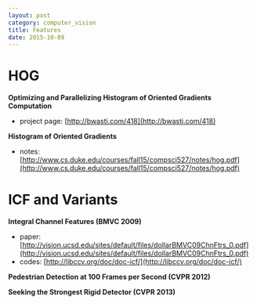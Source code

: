 ```yaml
---
layout: post
category: computer_vision
title: Features
date: 2015-10-09
---
```


# HOG

**Optimizing and Parallelizing Histogram of Oriented Gradients Computation**

- project page: [http://bwasti.com/418](http://bwasti.com/418)

**Histogram of Oriented Gradients**

- notes: [http://www.cs.duke.edu/courses/fall15/compsci527/notes/hog.pdf](http://www.cs.duke.edu/courses/fall15/compsci527/notes/hog.pdf)

# ICF and Variants

**Integral Channel Features (BMVC 2009)**

- paper: [http://vision.ucsd.edu/sites/default/files/dollarBMVC09ChnFtrs_0.pdf](http://vision.ucsd.edu/sites/default/files/dollarBMVC09ChnFtrs_0.pdf)
- codes: [http://libccv.org/doc/doc-icf/](http://libccv.org/doc/doc-icf/)

**Pedestrian Detection at 100 Frames per Second (CVPR 2012)**

**Seeking the Strongest Rigid Detector (CVPR 2013)**